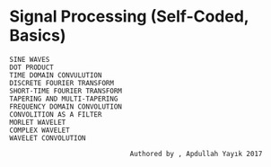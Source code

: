 # Signal Processing (Self-Coded, Basics)
    SINE WAVES
    DOT PRODUCT
    TIME DOMAIN CONVULUTION
    DISCRETE FOURIER TRANSFORM
    SHORT-TIME FOURIER TRANSFORM
    TAPERING AND MULTI-TAPERING
    FREQUENCY DOMAIN CONVOLUTION
    CONVOLITION AS A FILTER
    MORLET WAVELET
    COMPLEX WAVELET
    WAVELET CONVOLUTION

                                  Authored by , Apdullah Yayık 2017
